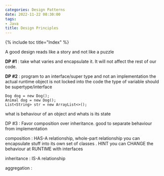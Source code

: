 ```yaml
---
categories: Design Patterns
date: 2022-11-22 08:30:00
tags:
- Java
title: Design Principles
---
```


{% include toc title="Index" %}

A good design reads like a story and not like a puzzle

**DP #1** : take what varies and encapsulate it. It will not affect the rest of
our code.

**DP #2** : program to an interface/super type and not an implementation
the actual runtime object is not locked into the code
the type of variable should be supertype/interface

    Dog dog = new Dog();
    Animal dog = new Dog();
    List<String> str = new ArrayList<>();

what is behaviour of an object and whats is its state

DP #3 : Favor composition over inheritance. good to separate behaviour from
implementation

composition : HAS-A relationship, whole-part relationship
you can encapsulate stuff into its own set of classes . HINT
you can CHANGE the behaviour at RUNTIME with interfaces

inheritance : IS-A relationship

aggregation :